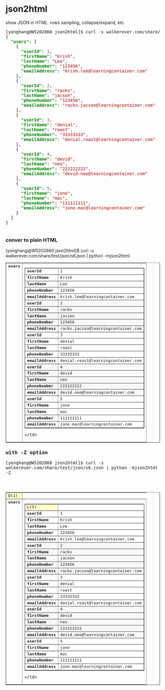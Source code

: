 # json2html
show JSON in HTML.  rows sampling, collapse/expand, etc.

<pre>[yonghang@W5202860 json2html]$ curl -s walkerever.com/share/test/json/s6.json | qic
{
  <font color="#008700"><b>&quot;users&quot;</b></font>: [
    {
      <font color="#008700"><b>&quot;userId&quot;</b></font>: <font color="#626262">1</font>,
      <font color="#008700"><b>&quot;firstName&quot;</b></font>: <font color="#AF0000">&quot;Krish&quot;</font>,
      <font color="#008700"><b>&quot;lastName&quot;</b></font>: <font color="#AF0000">&quot;Lee&quot;</font>,
      <font color="#008700"><b>&quot;phoneNumber&quot;</b></font>: <font color="#AF0000">&quot;123456&quot;</font>,
      <font color="#008700"><b>&quot;emailAddress&quot;</b></font>: <font color="#AF0000">&quot;krish.lee@learningcontainer.com&quot;</font>
    },
    {
      <font color="#008700"><b>&quot;userId&quot;</b></font>: <font color="#626262">2</font>,
      <font color="#008700"><b>&quot;firstName&quot;</b></font>: <font color="#AF0000">&quot;racks&quot;</font>,
      <font color="#008700"><b>&quot;lastName&quot;</b></font>: <font color="#AF0000">&quot;jacson&quot;</font>,
      <font color="#008700"><b>&quot;phoneNumber&quot;</b></font>: <font color="#AF0000">&quot;123456&quot;</font>,
      <font color="#008700"><b>&quot;emailAddress&quot;</b></font>: <font color="#AF0000">&quot;racks.jacson@learningcontainer.com&quot;</font>
    },
    {
      <font color="#008700"><b>&quot;userId&quot;</b></font>: <font color="#626262">3</font>,
      <font color="#008700"><b>&quot;firstName&quot;</b></font>: <font color="#AF0000">&quot;denial&quot;</font>,
      <font color="#008700"><b>&quot;lastName&quot;</b></font>: <font color="#AF0000">&quot;roast&quot;</font>,
      <font color="#008700"><b>&quot;phoneNumber&quot;</b></font>: <font color="#AF0000">&quot;33333333&quot;</font>,
      <font color="#008700"><b>&quot;emailAddress&quot;</b></font>: <font color="#AF0000">&quot;denial.roast@learningcontainer.com&quot;</font>
    },
    {
      <font color="#008700"><b>&quot;userId&quot;</b></font>: <font color="#626262">4</font>,
      <font color="#008700"><b>&quot;firstName&quot;</b></font>: <font color="#AF0000">&quot;devid&quot;</font>,
      <font color="#008700"><b>&quot;lastName&quot;</b></font>: <font color="#AF0000">&quot;neo&quot;</font>,
      <font color="#008700"><b>&quot;phoneNumber&quot;</b></font>: <font color="#AF0000">&quot;222222222&quot;</font>,
      <font color="#008700"><b>&quot;emailAddress&quot;</b></font>: <font color="#AF0000">&quot;devid.neo@learningcontainer.com&quot;</font>
    },
    {
      <font color="#008700"><b>&quot;userId&quot;</b></font>: <font color="#626262">5</font>,
      <font color="#008700"><b>&quot;firstName&quot;</b></font>: <font color="#AF0000">&quot;jone&quot;</font>,
      <font color="#008700"><b>&quot;lastName&quot;</b></font>: <font color="#AF0000">&quot;mac&quot;</font>,
      <font color="#008700"><b>&quot;phoneNumber&quot;</b></font>: <font color="#AF0000">&quot;111111111&quot;</font>,
      <font color="#008700"><b>&quot;emailAddress&quot;</b></font>: <font color="#AF0000">&quot;jone.mac@learningcontainer.com&quot;</font>
    }
  ]
}

</pre>



###  conver to plain HTML

[yonghang@W5202860 json2html]$ curl -s walkerever.com/share/test/json/s6.json | python -mjson2html

<tt>
<table style="border-collapse:collapse;;" border=1 >
<tr class="child-bAyoMJvJfCiuoQyFqPXJ">
<td valign="top"><b>users</b></td>
    <td>
        <table style="border-collapse:collapse;;" border=1 width="100%">
        <tr class="child-cBSfPBIIqxIXwjzFNXOT" style="background-color:#FFFFFF">
            <td valign="top"><b>userId</b></td>
            <td>1</td>
        </tr>
        <tr class="child-cBSfPBIIqxIXwjzFNXOT" style="background-color:#FFFFFF">
            <td valign="top"><b>firstName</b></td>
            <td>Krish</td>
        </tr>
        <tr class="child-cBSfPBIIqxIXwjzFNXOT" style="background-color:#FFFFFF">
            <td valign="top"><b>lastName</b></td>
            <td>Lee</td>
        </tr>
        <tr class="child-cBSfPBIIqxIXwjzFNXOT" style="background-color:#FFFFFF">
            <td valign="top"><b>phoneNumber</b></td>
            <td>123456</td>
        </tr>
        <tr class="child-cBSfPBIIqxIXwjzFNXOT" style="background-color:#FFFFFF">
            <td valign="top"><b>emailAddress</b></td>
            <td>krish.lee@learningcontainer.com</td>
        </tr>
        <tr class="child-cBSfPBIIqxIXwjzFNXOT" style="background-color:F8F8F8">
            <td valign="top"><b>userId</b></td>
            <td>2</td>
        </tr>
        <tr class="child-cBSfPBIIqxIXwjzFNXOT" style="background-color:F8F8F8">
            <td valign="top"><b>firstName</b></td>
            <td>racks</td>
        </tr>
        <tr class="child-cBSfPBIIqxIXwjzFNXOT" style="background-color:F8F8F8">
            <td valign="top"><b>lastName</b></td>
            <td>jacson</td>
        </tr>
        <tr class="child-cBSfPBIIqxIXwjzFNXOT" style="background-color:F8F8F8">
            <td valign="top"><b>phoneNumber</b></td>
            <td>123456</td>
        </tr>
        <tr class="child-cBSfPBIIqxIXwjzFNXOT" style="background-color:F8F8F8">
            <td valign="top"><b>emailAddress</b></td>
            <td>racks.jacson@learningcontainer.com</td>
        </tr>
        <tr class="child-cBSfPBIIqxIXwjzFNXOT" style="background-color:#FFFFFF">
            <td valign="top"><b>userId</b></td>
            <td>3</td>
        </tr>
        <tr class="child-cBSfPBIIqxIXwjzFNXOT" style="background-color:#FFFFFF">
            <td valign="top"><b>firstName</b></td>
            <td>denial</td>
        </tr>
        <tr class="child-cBSfPBIIqxIXwjzFNXOT" style="background-color:#FFFFFF">
            <td valign="top"><b>lastName</b></td>
            <td>roast</td>
        </tr>
        <tr class="child-cBSfPBIIqxIXwjzFNXOT" style="background-color:#FFFFFF">
            <td valign="top"><b>phoneNumber</b></td>
            <td>33333333</td>
        </tr>
        <tr class="child-cBSfPBIIqxIXwjzFNXOT" style="background-color:#FFFFFF">
            <td valign="top"><b>emailAddress</b></td>
            <td>denial.roast@learningcontainer.com</td>
        </tr>
        <tr class="child-cBSfPBIIqxIXwjzFNXOT" style="background-color:F8F8F8">
            <td valign="top"><b>userId</b></td>
            <td>4</td>
        </tr>
        <tr class="child-cBSfPBIIqxIXwjzFNXOT" style="background-color:F8F8F8">
            <td valign="top"><b>firstName</b></td>
            <td>devid</td>
        </tr>
        <tr class="child-cBSfPBIIqxIXwjzFNXOT" style="background-color:F8F8F8">
            <td valign="top"><b>lastName</b></td>
            <td>neo</td>
        </tr>
        <tr class="child-cBSfPBIIqxIXwjzFNXOT" style="background-color:F8F8F8">
            <td valign="top"><b>phoneNumber</b></td>
            <td>222222222</td>
        </tr>
        <tr class="child-cBSfPBIIqxIXwjzFNXOT" style="background-color:F8F8F8">
            <td valign="top"><b>emailAddress</b></td>
            <td>devid.neo@learningcontainer.com</td>
        </tr>
        <tr class="child-cBSfPBIIqxIXwjzFNXOT" style="background-color:#FFFFFF">
            <td valign="top"><b>userId</b></td>
            <td>5</td>
        </tr>
        <tr class="child-cBSfPBIIqxIXwjzFNXOT" style="background-color:#FFFFFF">
            <td valign="top"><b>firstName</b></td>
            <td>jone</td>
        </tr>
        <tr class="child-cBSfPBIIqxIXwjzFNXOT" style="background-color:#FFFFFF">
            <td valign="top"><b>lastName</b></td>
            <td>mac</td>
        </tr>
        <tr class="child-cBSfPBIIqxIXwjzFNXOT" style="background-color:#FFFFFF">
            <td valign="top"><b>phoneNumber</b></td>
            <td>111111111</td>
        </tr>
        <tr class="child-cBSfPBIIqxIXwjzFNXOT" style="background-color:#FFFFFF">
            <td valign="top"><b>emailAddress</b></td>
            <td>jone.mac@learningcontainer.com</td>
        </tr>
        </table>

    </td>
</tr>
</table>




### with -Z option

[yonghang@W5202860 json2html]$ curl -s walkerever.com/share/test/json/s6.json | python -mjson2html -Z

<header>
<script src="https://code.jquery.com/jquery-3.6.0.min.js"></script> 
<script type="text/javascript"> 
    $(document).ready(function () { 
        $('tr.parent') .css("cursor", "pointer") .attr("title", "Click to expand/collapse") .click(function () { 
            $(this).siblings('.child-' + this.id).toggle(); 
        }); 
        $('tr[@class^=child-]').hide().children('td'); 
    }); 
</script>
</header>

<tt>
<table style="border-collapse:collapse;;" border=1 >
<tr class="parent" id="vsTUnNFtCwPwaGtcoVKZ" title="Click to expand/collapse" style="cursor: pointer;"> <td bgcolor="#FFFFCC">D(1)</td> </tr>
<tr class="child-vsTUnNFtCwPwaGtcoVKZ">
<td valign="top"><b>users</b></td>
    <td>
        <table style="border-collapse:collapse;;" border=1 width="100%">
        <tr class="parent" id="qsqXBwVoGoUUMMmqFbFi" title="Click to expand/collapse" style="cursor: pointer;"> <td bgcolor="#FFFFCC">L(5)</td> </tr>
        <tr class="child-qsqXBwVoGoUUMMmqFbFi" style="background-color:#FFFFFF">
            <td valign="top"><b>userId</b></td>
            <td>1</td>
        </tr>
        <tr class="child-qsqXBwVoGoUUMMmqFbFi" style="background-color:#FFFFFF">
            <td valign="top"><b>firstName</b></td>
            <td>Krish</td>
        </tr>
        <tr class="child-qsqXBwVoGoUUMMmqFbFi" style="background-color:#FFFFFF">
            <td valign="top"><b>lastName</b></td>
            <td>Lee</td>
        </tr>
        <tr class="child-qsqXBwVoGoUUMMmqFbFi" style="background-color:#FFFFFF">
            <td valign="top"><b>phoneNumber</b></td>
            <td>123456</td>
        </tr>
        <tr class="child-qsqXBwVoGoUUMMmqFbFi" style="background-color:#FFFFFF">
            <td valign="top"><b>emailAddress</b></td>
            <td>krish.lee@learningcontainer.com</td>
        </tr>
        <tr class="child-qsqXBwVoGoUUMMmqFbFi" style="background-color:F8F8F8">
            <td valign="top"><b>userId</b></td>
            <td>2</td>
        </tr>
        <tr class="child-qsqXBwVoGoUUMMmqFbFi" style="background-color:F8F8F8">
            <td valign="top"><b>firstName</b></td>
            <td>racks</td>
        </tr>
        <tr class="child-qsqXBwVoGoUUMMmqFbFi" style="background-color:F8F8F8">
            <td valign="top"><b>lastName</b></td>
            <td>jacson</td>
        </tr>
        <tr class="child-qsqXBwVoGoUUMMmqFbFi" style="background-color:F8F8F8">
            <td valign="top"><b>phoneNumber</b></td>
            <td>123456</td>
        </tr>
        <tr class="child-qsqXBwVoGoUUMMmqFbFi" style="background-color:F8F8F8">
            <td valign="top"><b>emailAddress</b></td>
            <td>racks.jacson@learningcontainer.com</td>
        </tr>
        <tr class="child-qsqXBwVoGoUUMMmqFbFi" style="background-color:#FFFFFF">
            <td valign="top"><b>userId</b></td>
            <td>3</td>
        </tr>
        <tr class="child-qsqXBwVoGoUUMMmqFbFi" style="background-color:#FFFFFF">
            <td valign="top"><b>firstName</b></td>
            <td>denial</td>
        </tr>
        <tr class="child-qsqXBwVoGoUUMMmqFbFi" style="background-color:#FFFFFF">
            <td valign="top"><b>lastName</b></td>
            <td>roast</td>
        </tr>
        <tr class="child-qsqXBwVoGoUUMMmqFbFi" style="background-color:#FFFFFF">
            <td valign="top"><b>phoneNumber</b></td>
            <td>33333333</td>
        </tr>
        <tr class="child-qsqXBwVoGoUUMMmqFbFi" style="background-color:#FFFFFF">
            <td valign="top"><b>emailAddress</b></td>
            <td>denial.roast@learningcontainer.com</td>
        </tr>
        <tr class="child-qsqXBwVoGoUUMMmqFbFi" style="background-color:F8F8F8">
            <td valign="top"><b>userId</b></td>
            <td>4</td>
        </tr>
        <tr class="child-qsqXBwVoGoUUMMmqFbFi" style="background-color:F8F8F8">
            <td valign="top"><b>firstName</b></td>
            <td>devid</td>
        </tr>
        <tr class="child-qsqXBwVoGoUUMMmqFbFi" style="background-color:F8F8F8">
            <td valign="top"><b>lastName</b></td>
            <td>neo</td>
        </tr>
        <tr class="child-qsqXBwVoGoUUMMmqFbFi" style="background-color:F8F8F8">
            <td valign="top"><b>phoneNumber</b></td>
            <td>222222222</td>
        </tr>
        <tr class="child-qsqXBwVoGoUUMMmqFbFi" style="background-color:F8F8F8">
            <td valign="top"><b>emailAddress</b></td>
            <td>devid.neo@learningcontainer.com</td>
        </tr>
        <tr class="child-qsqXBwVoGoUUMMmqFbFi" style="background-color:#FFFFFF">
            <td valign="top"><b>userId</b></td>
            <td>5</td>
        </tr>
        <tr class="child-qsqXBwVoGoUUMMmqFbFi" style="background-color:#FFFFFF">
            <td valign="top"><b>firstName</b></td>
            <td>jone</td>
        </tr>
        <tr class="child-qsqXBwVoGoUUMMmqFbFi" style="background-color:#FFFFFF">
            <td valign="top"><b>lastName</b></td>
            <td>mac</td>
        </tr>
        <tr class="child-qsqXBwVoGoUUMMmqFbFi" style="background-color:#FFFFFF">
            <td valign="top"><b>phoneNumber</b></td>
            <td>111111111</td>
        </tr>
        <tr class="child-qsqXBwVoGoUUMMmqFbFi" style="background-color:#FFFFFF">
            <td valign="top"><b>emailAddress</b></td>
            <td>jone.mac@learningcontainer.com</td>
        </tr>
        </table>

    </td>
</tr>
</table>


